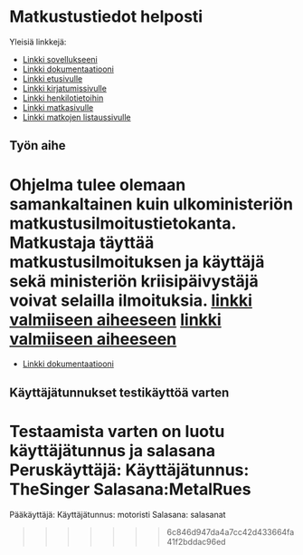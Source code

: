 # Matkustustiedot helposti

Yleisiä linkkejä:

* [Linkki sovellukseeni](https://tixkontt.users.cs.helsinki.fi/Tietokantalabra/)
* [Linkki dokumentaatiooni](https://github.com/tixkontt/Tsoha-Bootstrap)
* [Linkki etusivulle](https://tixkontt.users.cs.helsinki.fi/Tietokantalabra/kirjaudu)
* [Linkki kirjatumissivulle](https://tixkontt.users.cs.helsinki.fi/Tietokantalabra/kirjaudu)
* [Linkki henkilotietoihin](https://tixkontt.users.cs.helsinki.fi/Tietokantalabra/henkilo)
* [Linkki matkasivulle](https://tixkontt.users.cs.helsinki.fi/Tietokantalabra/matka)
* [Linkki matkojen listaussivulle](https://tixkontt.users.cs.helsinki.fi/Tietokantalabra/matkalistaus)

## Työn aihe

Ohjelma tulee olemaan samankaltainen kuin ulkoministeriön matkustusilmoitustietokanta.
Matkustaja täyttää matkustusilmoituksen ja käyttäjä sekä ministeriön kriisipäivystäjä voivat selailla ilmoituksia.
[linkki valmiiseen aiheeseen](http://advancedkittenry.github.io/suunnittelu_ja_tyoymparisto/aiheet/Pokemon-kanta.html) 
[linkki valmiiseen aiheeseen](http://tixkontt.users.cs.helsinki.fi/Tietokantalabra/)
=======
* [Linkki dokumentaatiooni](https://github.com/tixkontt/Tsoha-Bootstrap/blob/master/doc/dokumentaatio.pdf)

## Käyttäjätunnukset testikäyttöä varten

Testaamista varten on luotu käyttäjätunnus ja salasana
Peruskäyttäjä:
Käyttäjätunnus: TheSinger
Salasana:MetalRues
=======
Pääkäyttäjä:
Käyttäjätunnus: motoristi
Salasana: salasanat


>>>>>>> 6c846d947da4a7cc42d433664fa41f2bddac96ed
